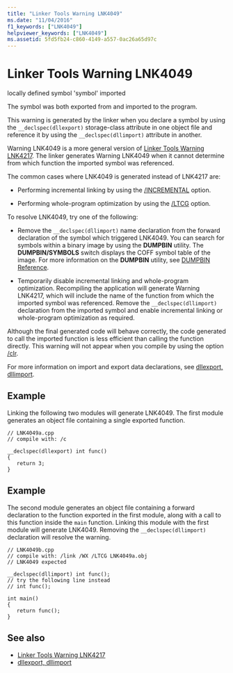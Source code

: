 ```yaml
---
title: "Linker Tools Warning LNK4049"
ms.date: "11/04/2016"
f1_keywords: ["LNK4049"]
helpviewer_keywords: ["LNK4049"]
ms.assetid: 5fd5fb24-c860-4149-a557-0ac26a65d97c
---
```

# Linker Tools Warning LNK4049

locally defined symbol 'symbol' imported

The symbol was both exported from and imported to the program.

This warning is generated by the linker when you declare a symbol by using the `__declspec(dllexport)` storage-class attribute in one object file and reference it by using the `__declspec(dllimport)` attribute in another.

Warning LNK4049 is a more general version of [Linker Tools Warning LNK4217](../../error-messages/tool-errors/linker-tools-warning-lnk4217.md). The linker generates Warning LNK4049 when it cannot determine from which function the imported symbol was referenced.

The common cases where LNK4049 is generated instead of LNK4217 are:

- Performing incremental linking by using the [/INCREMENTAL](../../build/reference/incremental-link-incrementally.md) option.

- Performing whole-program optimization by using the [/LTCG](../../build/reference/ltcg-link-time-code-generation.md) option.

To resolve LNK4049, try one of the following:

- Remove the `__declspec(dllimport)` name declaration from the forward declaration of the symbol which triggered LNK4049. You can search for symbols within a binary image by using the **DUMPBIN** utility. The **DUMPBIN/SYMBOLS** switch displays the COFF symbol table of the image. For more information on the **DUMPBIN** utility, see [DUMPBIN Reference](../../build/reference/dumpbin-reference.md).

- Temporarily disable incremental linking and whole-program optimization. Recompiling the application will generate Warning LNK4217, which will include the name of the function from which the imported symbol was referenced. Remove the `__declspec(dllimport)` declaration from the imported symbol and enable incremental linking or whole-program optimization as required.

Although the final generated code will behave correctly, the code generated to call the imported function is less efficient than calling the function directly. This warning will not appear when you compile by using the option [/clr](../../build/reference/clr-common-language-runtime-compilation.md).

For more information on import and export data declarations, see [dllexport, dllimport](../../cpp/dllexport-dllimport.md).

## Example

Linking the following two modules will generate LNK4049. The first module generates an object file containing a single exported function.

```
// LNK4049a.cpp
// compile with: /c

__declspec(dllexport) int func()
{
   return 3;
}
```

## Example

The second module generates an object file containing a forward declaration to the function exported in the first module, along with a call to this function inside the `main` function. Linking this module with the first module will generate LNK4049. Removing the `__declspec(dllimport)` declaration will resolve the warning.

```
// LNK4049b.cpp
// compile with: /link /WX /LTCG LNK4049a.obj
// LNK4049 expected

__declspec(dllimport) int func();
// try the following line instead
// int func();

int main()
{
   return func();
}
```

## See also

- [Linker Tools Warning LNK4217](../../error-messages/tool-errors/linker-tools-warning-lnk4217.md)
- [dllexport, dllimport](../../cpp/dllexport-dllimport.md)
